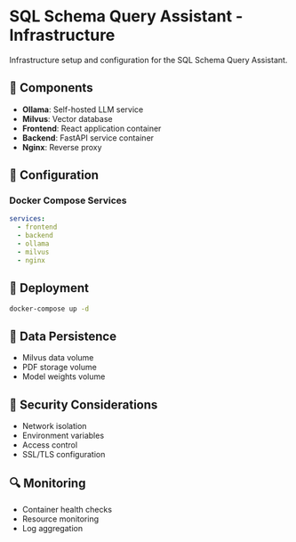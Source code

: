 # SQL Schema Query Assistant - Infrastructure

Infrastructure setup and configuration for the SQL Schema Query Assistant.

## 🎯 Components

- **Ollama**: Self-hosted LLM service
- **Milvus**: Vector database
- **Frontend**: React application container
- **Backend**: FastAPI service container
- **Nginx**: Reverse proxy

## 🔧 Configuration

### Docker Compose Services

```yaml
services:
  - frontend
  - backend
  - ollama
  - milvus
  - nginx
```

## 🚀 Deployment

```bash
docker-compose up -d
```

## 💾 Data Persistence

- Milvus data volume
- PDF storage volume
- Model weights volume

## 🔐 Security Considerations

- Network isolation
- Environment variables
- Access control
- SSL/TLS configuration

## 🔍 Monitoring

- Container health checks
- Resource monitoring
- Log aggregation
